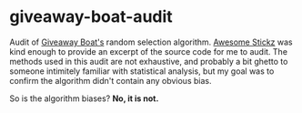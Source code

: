 # giveaway-boat-audit

Audit of [Giveaway Boat's](https://giveaway.boats/) random selection algorithm.
[Awesome Stickz](https://github.com/awesomestickz) was kind enough to provide an excerpt of the source code for me to audit.
The methods used in this audit are not exhaustive, and probably a bit ghetto to someone intimitely familiar with
statistical analysis, but my goal was to confirm the algorithm didn't contain any obvious bias.

So is the algorithm biases? **No, it is not.**

